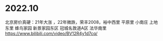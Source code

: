 
# 2022.10

北京房价真硬：21年大涨 ，22年微跌，荣丰2008，裕中西里 平原里 小南庄  上地东里 蜂鸟家园 新景家园东区 冠城名敦道A区 法华南里 https://www.bilibili.com/video/BV12R4y1d7cq/
